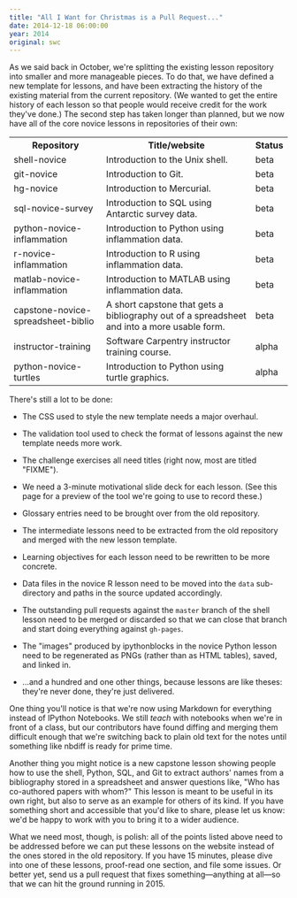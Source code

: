 ```yaml
---
title: "All I Want for Christmas is a Pull Request..."
date: 2014-12-18 06:00:00
year: 2014
original: swc
---
```

<p>
  As we said back in October,
  we're splitting the existing lesson repository
  into smaller and more manageable pieces.
  To do that,
  we have defined
  a new template for lessons,
  and have been extracting the history of the existing material from the current repository.
  (We wanted to get the entire history of each lesson
  so that people would receive credit for the work they've done.)
  The second step has taken longer than planned,
  but we now have all of the core novice lessons in repositories of their own:
</p>
<table class="table table-striped">
  <tr>
    <th>Repository</th>
    <th>Title/website</th>
    <th>Status</th>
  </tr>
  <tr>
    <td>shell-novice</td>
    <td>Introduction to the Unix shell.</td>
    <td>beta</td>
  </tr>
  <tr>
    <td>git-novice</td>
    <td>Introduction to Git.</td>
    <td>beta</td>
  </tr>
  <tr>
    <td>hg-novice</td>
    <td>Introduction to Mercurial.</td>
    <td>beta</td>
  </tr>
  <tr>
    <td>sql-novice-survey</td>
    <td>Introduction to SQL using Antarctic survey data.</td>
    <td>beta</td>
  </tr>
  <tr>
    <td>python-novice-inflammation</td>
    <td>Introduction to Python using inflammation data.</td>
    <td>beta</td>
  </tr>
  <tr>
    <td>r-novice-inflammation</td>
    <td>Introduction to R using inflammation data.</td>
    <td>beta</td>
  </tr>
  <tr>
    <td>matlab-novice-inflammation</td>
    <td>Introduction to MATLAB using inflammation data.</td>
    <td>beta</td>
  </tr>
  <tr>
    <td>capstone-novice-spreadsheet-biblio</td>
    <td>A short capstone that gets a bibliography out of a spreadsheet and into a more usable form.</td>
    <td>beta</td>
  </tr>
  <tr>
    <td>instructor-training</td>
    <td>Software Carpentry instructor training course.</td>
    <td>alpha</td>
  </tr>
  <tr>
    <td>python-novice-turtles</td>
    <td>Introduction to Python using turtle graphics.</td>
    <td>alpha</td>
  </tr>
</table>
<p>
  There's still a lot to be done:
</p>
<ul>
  <li>
    <p>
      The CSS used to style the new template needs a major overhaul.
    </p>
  </li>
  <li>
    <p>
      The validation tool
      used to check the format of lessons against the new template needs more work.
    </p>
  </li>
  <li>
    <p>
      The challenge exercises all need titles
      (right now, most are titled "FIXME").
    </p>
  </li>
  <li>
    <p>
      We need a 3-minute motivational slide deck for each lesson.
      (See this page for
      a preview of the tool we're going to use to record these.)
    </p>
  </li>
  <li>
    <p>
      Glossary entries need to be brought over from
      the old repository.
    </p>
  </li>
  <li>
    <p>
      The intermediate lessons
      need to be extracted from the old repository
      and merged with the new lesson template.
    </p>
  </li>
  <li>
    <p>
      Learning objectives for each lesson need to be rewritten to be more concrete.
    </p>
  </li>
  <li>
    <p>
      Data files in
      the novice R lesson
      need to be
      moved into the <code>data</code> sub-directory
      and paths in the source updated accordingly.
    </p>
  </li>
  <li>
    <p>
      The outstanding pull requests
      against the <code>master</code> branch of the shell lesson need to be merged or discarded
      so that we can close that branch and start doing everything against <code>gh-pages</code>.
    </p>
  </li>
  <li>
    <p>
      The "images" produced by ipythonblocks
      in the novice Python lesson
      need to be regenerated as PNGs (rather than as HTML tables),
      saved,
      and linked in.
    </p>
  </li>
  <li>
    <p>
      ...and a hundred and one other things,
      because lessons are like theses:
      they're never done,
      they're just delivered.
    </p>
  </li>
</ul>
<p>
  One thing you'll notice is that we're now using Markdown for everything
  instead of IPython Notebooks.
  We still <em>teach</em> with notebooks when we're in front of a class,
  but our contributors have found diffing and merging them difficult enough
  that we're switching back to plain old text for the notes
  until something like nbdiff is ready for prime time.
</p>
<p>
  Another thing you might notice is a new capstone lesson
  showing people how to use the shell, Python, SQL, and Git
  to extract authors' names from a bibliography stored in a spreadsheet
  and answer questions like, "Who has co-authored papers with whom?"
  This lesson is meant to be useful in its own right,
  but also to serve as an example for others of its kind.
  If you have something short and accessible that you'd like to share,
  please let us know:
  we'd be happy to work with you to bring it to a wider audience.
</p>
<p>
  What we need most, though, is polish:
  all of the points listed above need to be addressed
  before we can put these lessons on the website
  instead of the ones stored in the old repository.
  If you have 15 minutes,
  please dive into one of these lessons,
  proof-read one section,
  and file some issues.
  Or better yet,
  send us a pull request that fixes something&mdash;anything at all&mdash;so that
  we can hit the ground running in 2015.
</p>
